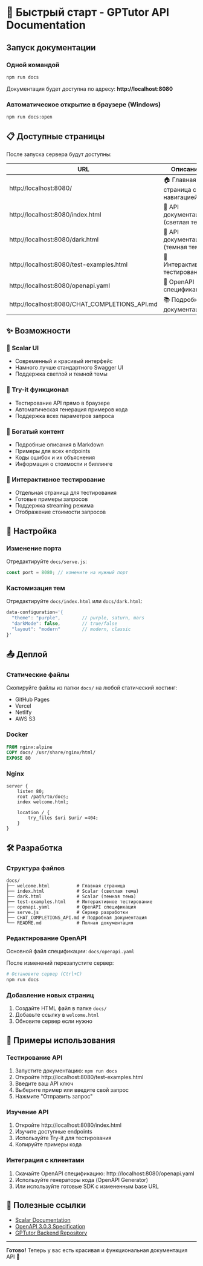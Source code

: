 # 🚀 Быстрый старт - GPTutor API Documentation

## Запуск документации

### Одной командой
```bash
npm run docs
```

Документация будет доступна по адресу: **http://localhost:8080**

### Автоматическое открытие в браузере (Windows)
```bash
npm run docs:open
```

## 📋 Доступные страницы

После запуска сервера будут доступны:

| URL | Описание |
|-----|----------|
| http://localhost:8080/ | 🏠 Главная страница с навигацией |
| http://localhost:8080/index.html | 📖 API документация (светлая тема) |
| http://localhost:8080/dark.html | 🌙 API документация (темная тема) |
| http://localhost:8080/test-examples.html | 🧪 Интерактивное тестирование |
| http://localhost:8080/openapi.yaml | 📄 OpenAPI спецификация |
| http://localhost:8080/CHAT_COMPLETIONS_API.md | 📚 Подробная документация |

## ✨ Возможности

### 🎨 Scalar UI
- Современный и красивый интерфейс
- Намного лучше стандартного Swagger UI
- Поддержка светлой и темной темы

### 🔧 Try-it функционал
- Тестирование API прямо в браузере
- Автоматическая генерация примеров кода
- Поддержка всех параметров запроса

### 📖 Богатый контент
- Подробные описания в Markdown
- Примеры для всех endpoints
- Коды ошибок и их объяснения
- Информация о стоимости и биллинге

### 🧪 Интерактивное тестирование
- Отдельная страница для тестирования
- Готовые примеры запросов
- Поддержка streaming режима
- Отображение стоимости запросов

## 🔧 Настройка

### Изменение порта
Отредактируйте `docs/serve.js`:
```javascript
const port = 8080; // измените на нужный порт
```

### Кастомизация тем
Отредактируйте `docs/index.html` или `docs/dark.html`:
```javascript
data-configuration='{
  "theme": "purple",        // purple, saturn, mars
  "darkMode": false,        // true/false
  "layout": "modern"        // modern, classic
}'
```

## 📤 Деплой

### Статические файлы
Скопируйте файлы из папки `docs/` на любой статический хостинг:
- GitHub Pages
- Vercel
- Netlify
- AWS S3

### Docker
```dockerfile
FROM nginx:alpine
COPY docs/ /usr/share/nginx/html/
EXPOSE 80
```

### Nginx
```nginx
server {
    listen 80;
    root /path/to/docs;
    index welcome.html;
    
    location / {
        try_files $uri $uri/ =404;
    }
}
```

## 🛠 Разработка

### Структура файлов
```
docs/
├── welcome.html          # Главная страница
├── index.html            # Scalar (светлая тема)
├── dark.html             # Scalar (темная тема)
├── test-examples.html    # Интерактивное тестирование
├── openapi.yaml          # OpenAPI спецификация
├── serve.js              # Сервер разработки
├── CHAT_COMPLETIONS_API.md # Подробная документация
└── README.md             # Полная документация
```

### Редактирование OpenAPI
Основной файл спецификации: `docs/openapi.yaml`

После изменений перезапустите сервер:
```bash
# Остановите сервер (Ctrl+C)
npm run docs
```

### Добавление новых страниц
1. Создайте HTML файл в папке `docs/`
2. Добавьте ссылку в `welcome.html`
3. Обновите сервер если нужно

## 🎯 Примеры использования

### Тестирование API
1. Запустите документацию: `npm run docs`
2. Откройте http://localhost:8080/test-examples.html
3. Введите ваш API ключ
4. Выберите пример или введите свой запрос
5. Нажмите "Отправить запрос"

### Изучение API
1. Откройте http://localhost:8080/index.html
2. Изучите доступные endpoints
3. Используйте Try-it для тестирования
4. Копируйте примеры кода

### Интеграция с клиентами
1. Скачайте OpenAPI спецификацию: http://localhost:8080/openapi.yaml
2. Используйте генераторы кода (OpenAPI Generator)
3. Или используйте готовые SDK с измененным base URL

## 🔗 Полезные ссылки

- [Scalar Documentation](https://github.com/scalar/scalar)
- [OpenAPI 3.0.3 Specification](https://spec.openapis.org/oas/v3.0.3)
- [GPTutor Backend Repository](https://github.com/your-repo/gptutor-backend-v2)

---

**Готово!** Теперь у вас есть красивая и функциональная документация API 🎉


